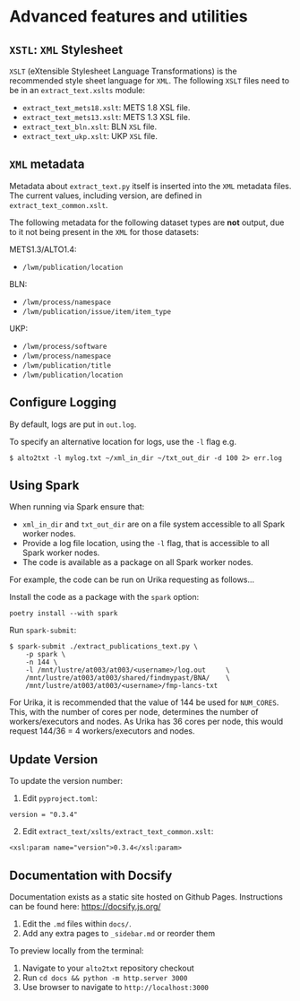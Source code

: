 # Advanced features and utilities

## `XSTL`: `XML` Stylesheet

`XSLT` (eXtensible Stylesheet Language Transformations) is the recommended style sheet language for `XML`.
The following `XSLT` files need to be in an `extract_text.xslts` module:

* `extract_text_mets18.xslt`: METS 1.8 XSL file.
* `extract_text_mets13.xslt`: METS 1.3 XSL file.
* `extract_text_bln.xslt`: BLN `XSL` file.
* `extract_text_ukp.xslt`: UKP `XSL` file.


## `XML` metadata

Metadata about `extract_text.py` itself is inserted into the `XML` metadata files.
The current values, including version, are defined in `extract_text_common.xslt`.

The following metadata for the following dataset types are **not** output, due to it not being present in the `XML` for those datasets:

METS1.3/ALTO1.4:

* `/lwm/publication/location`

BLN:

* `/lwm/process/namespace`
* `/lwm/publication/issue/item/item_type`

UKP:

* `/lwm/process/software`
* `/lwm/process/namespace`
* `/lwm/publication/title`
* `/lwm/publication/location`


## Configure Logging

By default, logs are put in `out.log`.

To specify an alternative location for logs, use the `-l` flag e.g.

```console
$ alto2txt -l mylog.txt ~/xml_in_dir ~/txt_out_dir -d 100 2> err.log
```

## Using Spark

When running via Spark ensure that:

* `xml_in_dir` and `txt_out_dir` are on a file system accessible to all Spark worker nodes.
* Provide a log file location, using the `-l` flag, that is accessible to all Spark worker nodes.
* The code is available as a package on all Spark worker nodes.

For example, the code can be run on Urika requesting as follows...

Install the code as a package with the `spark` option:

```console
poetry install --with spark
```

Run `spark-submit`:

```console
$ spark-submit ./extract_publications_text.py \
    -p spark \
    -n 144 \
    -l /mnt/lustre/at003/at003/<username>/log.out     \
    /mnt/lustre/at003/at003/shared/findmypast/BNA/    \
    /mnt/lustre/at003/at003/<username>/fmp-lancs-txt
```

For Urika, it is recommended that the value of 144 be used for
`NUM_CORES`. This, with the number of cores per node, determines the
number of workers/executors and nodes. As Urika has 36 cores per node,
this would request 144/36 = 4 workers/executors and nodes.


## Update Version

To update the version number:

1. Edit `pyproject.toml`:

```
version = "0.3.4"
```

2. Edit `extract_text/xslts/extract_text_common.xslt`:

```
<xsl:param name="version">0.3.4</xsl:param>
```

## Documentation with Docsify

Documentation exists as a static site hosted on Github Pages. Instructions can be found here: https://docsify.js.org/

1. Edit the `.md` files within `docs/`.
2. Add any extra pages to `_sidebar.md` or reorder them

To preview locally from the terminal:

1. Navigate to your `alto2txt` repository checkout
2. Run `cd docs && python -m http.server 3000`
3. Use browser to navigate to `http://localhost:3000`
